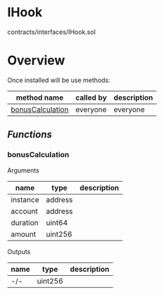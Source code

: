 # IHook

contracts/interfaces/IHook.sol

# Overview

Once installed will be use methods:

| **method name** | **called by** | **description** |
|-|-|-|
|<a href="#bonusCalculation">bonusCalculation</a>|everyone|everyone|
## *Functions*
### bonusCalculation

Arguments

| **name** | **type** | **description** |
|-|-|-|
| instance | address |  |
| account | address |  |
| duration | uint64 |  |
| amount | uint256 |  |

Outputs

| **name** | **type** | **description** |
|-|-|-|
| -/- | uint256 |  |


